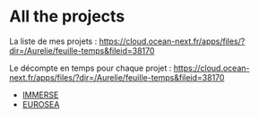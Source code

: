 # All the projects

La liste de mes projets : https://cloud.ocean-next.fr/apps/files/?dir=/Aurelie/feuille-temps&fileid=38170

Le décompte en temps pour chaque projet : https://cloud.ocean-next.fr/apps/files/?dir=/Aurelie/feuille-temps&fileid=38170


 - [IMMERSE](immerse.md)
 - [EUROSEA](eurosea.md)
